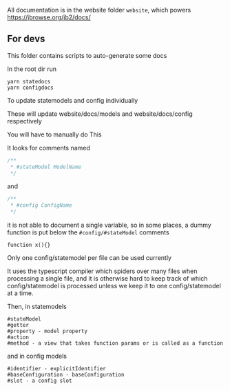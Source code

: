 All documentation is in the website folder `website`, which powers
https://jbrowse.org/jb2/docs/

## For devs

This folder contains scripts to auto-generate some docs

In the root dir run

```
yarn statedocs
yarn configdocs
```

To update statemodels and config individually

These will update website/docs/models and website/docs/config respectively

You will have to manually do This

It looks for comments named

```js
/**
 * #stateModel ModelName
 */
```

and

```js
/**
 * #config ConfigName
 */
```

it is not able to document a single variable, so in some places, a dummy
function is put below the `#config/#stateModel` comments

```
function x(){}
```

Only one config/statemodel per file can be used currently

It uses the typescript compiler which spiders over many files when processing a
single file, and it is otherwise hard to keep track of which config/statemodel
is processed unless we keep it to one config/statemodel at a time.

Then, in statemodels

```
#stateModel
#getter
#property - model property
#action
#method - a view that takes function params or is called as a function
```

and in config models

```
#identifier - explicitIdentifier
#baseConfiguration - baseConfiguration
#slot - a config slot
```
